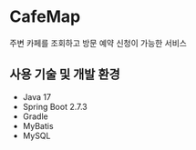 # CafeMap
주변 카페를 조회하고 방문 예약 신청이 가능한 서비스

## 사용 기술 및 개발 환경

- Java 17
- Spring Boot 2.7.3
- Gradle
- MyBatis
- MySQL

